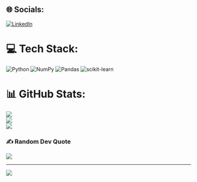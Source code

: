 
## 🌐 Socials:
[![LinkedIn](https://img.shields.io/badge/LinkedIn-%230077B5.svg?logo=linkedin&logoColor=white)](https://linkedin.com/in/alexandre-assad-31b94626b/) 

# 💻 Tech Stack:
![Python](https://img.shields.io/badge/python-3670A0?style=for-the-badge&logo=python&logoColor=ffdd54) ![NumPy](https://img.shields.io/badge/numpy-%23013243.svg?style=for-the-badge&logo=numpy&logoColor=white) ![Pandas](https://img.shields.io/badge/pandas-%23150458.svg?style=for-the-badge&logo=pandas&logoColor=white) ![scikit-learn](https://img.shields.io/badge/scikit--learn-%23F7931E.svg?style=for-the-badge&logo=scikit-learn&logoColor=white)
# 📊 GitHub Stats:
![](https://github-readme-stats.vercel.app/api?username=alexandre-assad&theme=tokyonight&hide_border=false&include_all_commits=false&count_private=false)<br/>
![](https://github-readme-streak-stats.herokuapp.com/?user=alexandre-assad&theme=tokyonight&hide_border=false)<br/>
![](https://github-readme-stats.vercel.app/api/top-langs/?username=alexandre-assad&theme=tokyonight&hide_border=false&include_all_commits=false&count_private=false&layout=compact)

### ✍️ Random Dev Quote
![](https://quotes-github-readme.vercel.app/api?type=horizontal&theme=radical)

---
[![](https://visitcount.itsvg.in/api?id=alexandre-assad&icon=1&color=0)](https://visitcount.itsvg.in)

<!-- Proudly created with GPRM ( https://gprm.itsvg.in ) -->
